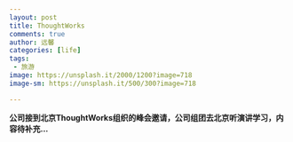 ```yaml
---
layout: post
title: ThoughtWorks
comments: true
author: 远馨
categories: [life]
tags: 
 - 旅游
image: https://unsplash.it/2000/1200?image=718
image-sm: https://unsplash.it/500/300?image=718

---
```


**公司接到北京ThoughtWorks组织的峰会邀请，公司组团去北京听演讲学习，内容待补充...**
   
